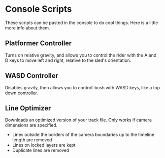 # Console Scripts

These scripts can be pasted in the console to do cool things. Here is a little more info about them.

## Platformer Controller

Turns on relative gravity, and allows you to control the rider with the A and D keys to move left and right, relative to the sled's orientation.

## WASD Controller

Disables gravity, then allows you to controll bosh with WASD keys, like a top down controller.

## Line Optimizer

Downloads an optimized version of your track file. Only works if camera dimensions are specified.
- Lines outside the borders of the camera boundaries up to the timeline length are removed
- Lines on locked layers are kept
- Duplicate lines are removed
